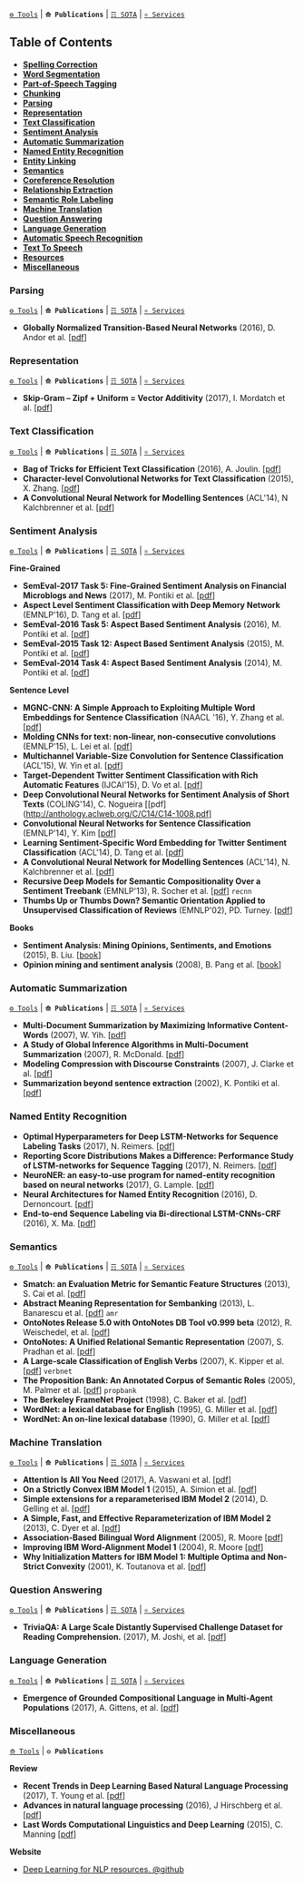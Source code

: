 [`⚙ Tools`](https://github.com/magizbox/underthesea/wiki/English-NLP-Tools) | **`⟰ Publications`** | [`☶ SOTA`](https://github.com/magizbox/underthesea/wiki/English-NLP-SOTA) | [`⚛ Services`](https://github.com/magizbox/underthesea/wiki/English-NLP-Services)

## Table of Contents

* [**Spelling Correction**](#spelling-correction)
* [**Word Segmentation**](#word-segmentation)
* [**Part-of-Speech Tagging**](#part-of-speech-tagging)
* [**Chunking**](#chunking)
* [**Parsing**](#parsing)
* [**Representation**](#representation)
* [**Text Classification**](#text-classification)
* [**Sentiment Analysis**](#sentiment-analysis)
* [**Automatic Summarization**](#automatic-summarization)
* [**Named Entity Recognition**](#named-entity-recognition)
* [**Entity Linking**](#entity-linking)
* [**Semantics**](#semantics)
* [**Coreference Resolution**](#coreference-resolution)
* [**Relationship Extraction**](#relationship-extraction)
* [**Semantic Role Labeling**](#semantic-role-labeling)
* [**Machine Translation**](#machine-translation)
* [**Question Answering**](#question-answering)
* [**Language Generation**](#language-generation)
* [**Automatic Speech Recognition**](#automatic-speech-recognition)
* [**Text To Speech**](#text-to-speech)
* [**Resources**](#resources)
* [**Miscellaneous**](#miscellaneous)

### Parsing

[`⚙ Tools`](https://github.com/magizbox/underthesea/wiki/English-NLP-Tools#parsing) | **`⟰ Publications`** | [`☶ SOTA`](https://github.com/magizbox/underthesea/wiki/English-NLP-SOTA#parsing) | [`⚛ Services`](https://github.com/magizbox/underthesea/wiki/English-NLP-Services#parsing)

* **Globally Normalized Transition-Based Neural Networks** (2016), D. Andor et al. [[pdf](https://arxiv.org/pdf/1603.06042)]

### Representation

[`⚙ Tools`](https://github.com/magizbox/underthesea/wiki/English-NLP-Tools#representation) | **`⟰ Publications`** | [`☶ SOTA`](https://github.com/magizbox/underthesea/wiki/English-NLP-SOTA#representation) | [`⚛ Services`](https://github.com/magizbox/underthesea/wiki/English-NLP-Services#representation)

* **Skip-Gram – Zipf + Uniform = Vector Additivity** (2017), I. Mordatch et al. [[pdf](http://aclanthology.coli.uni-saarland.de/pdf/P/P17/P17-1007.pdf)]

### Text Classification

[`⚙ Tools`](https://github.com/magizbox/underthesea/wiki/English-NLP-Tools#text-classification) | **`⟰ Publications`** | [`☶ SOTA`](https://github.com/magizbox/underthesea/wiki/English-NLP-SOTA#text-classification) | [`⚛ Services`](https://github.com/magizbox/underthesea/wiki/English-NLP-Services#text-classification)

* **Bag of Tricks for Efficient Text Classification** (2016), A. Joulin. [[pdf](https://arxiv.org/pdf/1607.01759.pdf)]
* **Character-level Convolutional Networks for Text
Classification** (2015), X. Zhang. [[pdf](https://arxiv.org/pdf/1509.01626.pdf)]
* **A Convolutional Neural Network for Modelling Sentences** (ACL'14), N Kalchbrenner et al. [[pdf](http://www.aclweb.org/anthology/P14-1062)]

### Sentiment Analysis

[`⚙ Tools`](https://github.com/magizbox/underthesea/wiki/English-NLP-Tools#sentiment-analysis) | **`⟰ Publications`** | [`☶ SOTA`](https://github.com/magizbox/underthesea/wiki/English-NLP-SOTA#sentiment-analysis) | [`⚛ Services`](https://github.com/magizbox/underthesea/wiki/English-NLP-Services#sentiment-analysis)

**Fine-Grained**

* **SemEval-2017 Task 5: Fine-Grained Sentiment Analysis on Financial Microblogs and News** (2017), M. Pontiki et al. [[pdf](http://andrefreitas.org/papers/preprint_semeval_task05_2017.pdf)]
* **Aspect Level Sentiment Classification with Deep Memory Network** (EMNLP'16), D. Tang et al. [[pdf](https://arxiv.org/pdf/1605.08900)]
* **SemEval-2016 Task 5: Aspect Based Sentiment Analysis** (2016), M. Pontiki et al. [[pdf](http://www.aclweb.org/anthology/S16-1002)]
* **SemEval-2015 Task 12: Aspect Based Sentiment Analysis** (2015), M. Pontiki et al. [[pdf](http://www.aclweb.org/anthology/S15-2082)]
* **SemEval-2014 Task 4: Aspect Based Sentiment Analysis** (2014), M. Pontiki et al. [[pdf](http://aclweb.org/anthology/S/S14/S14-2004.pdf)]

**Sentence Level**

* **MGNC-CNN: A Simple Approach to Exploiting Multiple Word Embeddings for Sentence Classification** (NAACL '16), Y. Zhang et al. [[pdf](http://www.aclweb.org/anthology/N16-1178)]
* **Molding CNNs for text: non-linear, non-consecutive convolutions** (EMNLP'15), L. Lei et al. [[pdf](https://arxiv.org/pdf/1508.04112.pdf)]
* **Multichannel Variable-Size Convolution for Sentence Classification** (ACL'15), W. Yin et al. [[pdf](http://www.aclweb.org/anthology/K15-1021)]
* **Target-Dependent Twitter Sentiment Classification with Rich Automatic Features** (IJCAI'15), D. Vo et al. [[pdf](https://www.ijcai.org/Proceedings/15/Papers/194.pdf)]
* **Deep Convolutional Neural Networks for Sentiment Analysis of Short Texts** (COLING'14), C. Nogueira [[pdf](http://anthology.aclweb.org/C/C14/C14-1008.pdf]
* **Convolutional Neural Networks for Sentence Classification** (EMNLP'14), Y. Kim [[pdf](http://emnlp2014.org/papers/pdf/EMNLP2014181.pdf)]
* **Learning Sentiment-Specific Word Embedding for Twitter Sentiment Classification** (ACL'14), D. Tang et al. [[pdf](http://www.aclweb.org/anthology/P14-1146)]
* **A Convolutional Neural Network for Modelling Sentences** (ACL'14), N. Kalchbrenner et al. [[pdf](http://www.aclweb.org/anthology/P14-1062)]
* **Recursive Deep Models for Semantic Compositionality Over a Sentiment Treebank** (EMNLP'13), R. Socher et al. [[pdf](https://nlp.stanford.edu/~socherr/EMNLP2013_RNTN.pdf)] `recnn`
* **Thumbs Up or Thumbs Down? Semantic Orientation Applied to Unsupervised Classification of Reviews** (EMNLP'02), PD. Turney. [[pdf](https://arxiv.org/pdf/cs/0212032)]

**Books**

* **Sentiment Analysis: Mining Opinions, Sentiments, and Emotions** (2015), B. Liu. [[book](https://www.amazon.com/Sentiment-Analysis-Opinions-Sentiments-Emotions/dp/1107017890/ref=pd_sbs_14_1?_encoding=UTF8&pd_rd_i=1107017890&pd_rd_r=3NKRKWW6G3X8JGCPW4G0&pd_rd_w=pLSSX&pd_rd_wg=Y2A4r&psc=1&refRID=3NKRKWW6G3X8JGCPW4G0)]
* **Opinion mining and sentiment analysis** (2008), B. Pang et al. [[book](http://dl.acm.org/citation.cfm?id=1454712)]

### Automatic Summarization

[`⚙ Tools`](https://github.com/magizbox/underthesea/wiki/English-NLP-Tools#automatic-summarization) | **`⟰ Publications`** | [`☶ SOTA`](https://github.com/magizbox/underthesea/wiki/English-NLP-SOTA#automatic-summarization) | [`⚛ Services`](https://github.com/magizbox/underthesea/wiki/English-NLP-Services#automatic-summarization)

* **Multi-Document Summarization by Maximizing Informative Content-Words** (2007), W. Yih. [[pdf](http://dl.acm.org/citation.cfm?id=1625563)]
* **A Study of Global Inference Algorithms in Multi-Document Summarization** (2007), R. McDonald. [[pdf](https://people.dsv.su.se/~hercules/articles/Headline%20generation/globsumm.pdf)]
* **Modeling Compression with Discourse Constraints** (2007), J. Clarke et al. [[pdf](http://jamesclarke.net/media/papers/clarke-lapata-emnlp07.pdf)]
* **Summarization beyond sentence extraction** (2002), K. Pontiki et al. [[pdf](http://citeseerx.ist.psu.edu/viewdoc/download?doi=10.1.1.19.5237&rep=rep1&type=pdf)]

### Named Entity Recognition

* **Optimal Hyperparameters for Deep LSTM-Networks for Sequence Labeling Tasks** (2017), N. Reimers. [[pdf](http://arxiv.org/abs/1707.06799)]
* **Reporting Score Distributions Makes a Difference: Performance Study of LSTM-networks for Sequence Tagging** (2017), N. Reimers. [[pdf](https://arxiv.org/pdf/1707.09861.pdf)]
* **NeuroNER: an easy-to-use program for named-entity recognition based on neural networks** (2017), G. Lample. [[pdf](https://arxiv.org/pdf/1705.05487.pdf)]
* **Neural Architectures for Named Entity Recognition** (2016), D. Dernoncourt. [[pdf](http://arxiv.org/abs/1603.01360)]
* **End-to-end Sequence Labeling via Bi-directional LSTM-CNNs-CRF** (2016), X. Ma. [[pdf](https://arxiv.org/pdf/1603.01354)]

### Semantics

[`⚙ Tools`](https://github.com/magizbox/underthesea/wiki/English-NLP-Tools#semantics) | **`⟰ Publications`** | [`☶ SOTA`](https://github.com/magizbox/underthesea/wiki/English-NLP-SOTA#semantics) | [`⚛ Services`](https://github.com/magizbox/underthesea/wiki/English-NLP-Services#semantics)

* **Smatch: an Evaluation Metric for Semantic Feature Structures** (2013), S. Cai et al. [[pdf](https://amr.isi.edu/smatch-13.pdf)]
* **Abstract Meaning Representation for Sembanking** (2013), L. Banarescu et al. [[pdf](http://www.aclweb.org/anthology/W13-2322)] `amr`
* **OntoNotes Release 5.0 with OntoNotes DB Tool v0.999 beta** (2012), R. Weischedel, et al. [[pdf](https://catalog.ldc.upenn.edu/docs/LDC2013T19/OntoNotes-Release-5.0.pdf)]
* **OntoNotes: A Unified Relational Semantic Representation** (2007), S. Pradhan et al. [[pdf](http://cemantix.org/papers/pradhan-icsc-2007-ontonotes.pdf)]
* **A Large-scale Classification of English Verbs** (2007), K. Kipper et al. [[pdf](http://verbs.colorado.edu/~kipper/Papers/lrec.pdf)] `verbnet`
* **The Proposition Bank: An Annotated Corpus of Semantic Roles** (2005), M. Palmer et al. [[pdf](http://citeseerx.ist.psu.edu/viewdoc/download?doi=10.1.1.180.6580&rep=rep1&type=pdf)] `propbank`
* **The Berkeley FrameNet Project** (1998), C. Baker et al. [[pdf](http://citeseerx.ist.psu.edu/viewdoc/download?doi=10.1.1.96.8311&rep=rep1&type=pdf)]
* **WordNet: a lexical database for English** (1995), G. Miller et al. [[pdf](https://pdfs.semanticscholar.org/ec6e/56339e0b2f5c2f464a7a48b536b78bfeafba.pdf)]
* **WordNet: An on-line lexical database** (1990), G. Miller et al. [[pdf](http://l2r.cs.uiuc.edu/~danr/Teaching/CS598-05/Papers/wn-5papers.pdf)]

### Machine Translation

[`⚙ Tools`](https://github.com/magizbox/underthesea/wiki/English-NLP-Tools#machine-translation) | **`⟰ Publications`** | [`☶ SOTA`](https://github.com/magizbox/underthesea/wiki/English-NLP-SOTA#machine-translation) | [`⚛ Services`](https://github.com/magizbox/underthesea/wiki/English-NLP-Services#machine-translation)

* **Attention Is All You Need** (2017), A. Vaswani et al. [[pdf](https://arxiv.org/abs/1706.03762)]
* **On a Strictly Convex IBM Model 1** (2015), A. Simion et al. [[pdf](http://www.emnlp2015.org/proceedings/EMNLP/pdf/EMNLP023.pdf)]
* **Simple extensions for a reparameterised IBM Model 2** (2014), D. Gelling et al. [[pdf](http://people.eng.unimelb.edu.au/tcohn/papers/gelling14acl.pdf)]
* **A Simple, Fast, and Effective Reparameterization of IBM Model 2** (2013), C. Dyer et al. [[pdf](http://aclweb.org/anthology//N/N13/N13-1073.pdf)]
* **Association-Based Bilingual Word Alignment** (2005), R. Moore [[pdf](http://www.mt-archive.info/ACL-2005-Moore.pdf)]
* **Improving IBM Word-Alignment Model 1** (2004), R. Moore [[pdf](http://www.aclweb.org/anthology/P04-1066)]
* **Why Initialization Matters for IBM Model 1: Multiple Optima and Non-Strict Convexity** (2001), K. Toutanova et al. [[pdf](http://www.aclweb.org/anthology/P11-2081)]

### Question Answering

[`⚙ Tools`](https://github.com/magizbox/underthesea/wiki/English-NLP-Tools#question-answering) | **`⟰ Publications`** | [`☶ SOTA`](https://github.com/magizbox/underthesea/wiki/English-NLP-SOTA#question-answering) | [`⚛ Services`](https://github.com/magizbox/underthesea/wiki/English-NLP-Services#question-answering)

* **TriviaQA: A Large Scale Distantly Supervised Challenge Dataset for Reading Comprehension.** (2017), M. Joshi, et al. [[pdf](https://arxiv.org/pdf/1705.03551.pdf)]

### Language Generation

[`⚙ Tools`](https://github.com/magizbox/underthesea/wiki/English-NLP-Tools#language-generation) | **`⟰ Publications`** | [`☶ SOTA`](https://github.com/magizbox/underthesea/wiki/English-NLP-SOTA#language-generation) | [`⚛ Services`](https://github.com/magizbox/underthesea/wiki/English-NLP-Services#language-generation)

* **Emergence of Grounded Compositional Language in Multi-Agent Populations** (2017), A. Gittens, et al. [[pdf](https://arxiv.org/pdf/1703.04908.pdf)]

### Miscellaneous

[`⟰ Tools`](https://github.com/magizbox/underthesea/wiki/English-NLP-Tools#miscellaneous) | **`⚙ Publications`**

**Review**

* **Recent Trends in Deep Learning Based Natural Language Processing** (2017), T. Young et al. [[pdf](https://arxiv.org/pdf/1708.02709v4.pdf)]
* **Advances in natural language processing** (2016), J Hirschberg et al. [[pdf](https://cs224d.stanford.edu/papers/advances.pdf)]
* **Last Words Computational Linguistics and Deep Learning** (2015), C. Manning [[pdf](http://aclanthology.coli.uni-saarland.de/pdf/J/J15/J15-4006.pdf)]

**Website**

* [Deep Learning for NLP resources. @github](https://github.com/andrewt3000/dl4nlp)